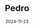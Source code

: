 ---
title: "Pedro"
date: 2024-11-23
draft: false
layout: "photo-series"
cover_image: "https://photos.jmkettle.com/portraits/pedro/01.webp"
series_images:
  - "https://photos.jmkettle.com/portraits/pedro/01.webp"
  - "https://photos.jmkettle.com/portraits/pedro/02.webp"
  - "https://photos.jmkettle.com/portraits/pedro/03.webp"
  - "https://photos.jmkettle.com/portraits/pedro/04.webp"
  - "https://photos.jmkettle.com/portraits/pedro/05.webp"
---